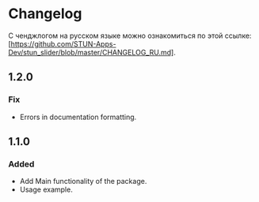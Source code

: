 # Changelog

С ченджлогом на русском языке можно ознакомиться по этой ссылке: [https://github.com/STUN-Apps-Dev/stun_slider/blob/master/CHANGELOG_RU.md].

## 1.2.0
### Fix
- Errors in documentation formatting.

## 1.1.0
### Added
- Add Main functionality of the package.
- Usage example.